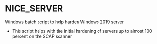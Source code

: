 # NICE_SERVER<br>
Windows batch script to help harden Windows 2019 server

- This script helps with the initial hardening of servers up to almost 100 percent on the SCAP scanner  

